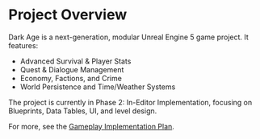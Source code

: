 # Project Overview

Dark Age is a next-generation, modular Unreal Engine 5 game project. It features:
- Advanced Survival & Player Stats
- Quest & Dialogue Management
- Economy, Factions, and Crime
- World Persistence and Time/Weather Systems

The project is currently in Phase 2: In-Editor Implementation, focusing on Blueprints, Data Tables, UI, and level design.

For more, see the [Gameplay Implementation Plan](../docs/gameplay_implementation_plan.md).
